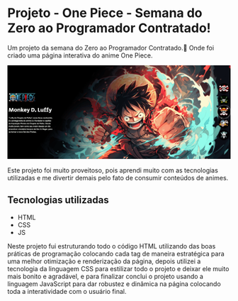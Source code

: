 # Projeto - One Piece - Semana do Zero ao Programador Contratado!
Um projeto da semana do Zero ao Programador Contratado.🚀 Onde foi criado uma página interativa do anime One Piece.

[<img src="./Animação-One-Piece.gif" alt="gif da tela inicial do projeto One Piece - Semana do Zero ao Programador Contrato">](https://jefter-ferreira.github.io/projeto-one-piece/)

Este projeto foi muito proveitoso, pois aprendi muito com as tecnologias utilizadas e me divertir demais pelo fato de consumir conteúdos de animes.

## Tecnologias utilizadas
- HTML
- CSS
- JS

Neste projeto fui estruturando todo o código HTML utilizando das boas práticas de programação colocando cada tag de maneira estratégica para uma melhor otimização e renderização da página, depois utilizei a tecnologia da linguagem CSS para estilizar todo o projeto e deixar ele muito mais bonito e agradável, e para finalizar conclui o projeto usando a linguagem JavaScript para dar robustez e dinâmica na página colocando toda a interatividade com o usuário final. 
